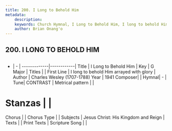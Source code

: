 ```yaml
---
title: 200. I Long to Behold Him
metadata:
    description: 
    keywords: Church Hymnal, I Long to Behold Him, I long to behold Him arrayed with glory, 
    author: Brian Onang'o
---
```



## 200. I LONG TO BEHOLD HIM

```txt

```

- |   -  |
-------------|------------|
Title | I Long to Behold Him |
Key | G Major |
Titles |  |
First Line | I long to behold Him arrayed with glory |
Author | Charles Wesley (1707-1788)
Year | 1941
Composer|  |
Hymnal|  - |
Tune| CONTRAST |
Metrical pattern | |
# Stanzas |  |
Chorus |  |
Chorus Type |  |
Subjects | Jesus Christ: His Kingdom and Reign |
Texts |  |
Print Texts | 
Scripture Song |  |
  
